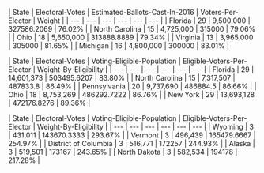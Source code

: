 
|     State      | Electoral-Votes | Estimated-Ballots-Cast-In-2016 | Voters-Per-Elector | Weight |
| --- | --- | --- | --- | --- | --- |
| Florida        |              29 | 9,500,000                      | 327586.2069        | 76.02% |
| North Carolina |              15 | 4,725,000                      | 315000             | 79.06% |
| Ohio           |              18 | 5,650,000                      | 313888.8889        | 79.34% |
| Virginia       |              13 | 3,965,000                      | 305000             | 81.65% |
| Michigan       |              16 | 4,800,000                      | 300000             | 83.01% |


|     State      | Electoral-Votes | Voting-Eligible-Population | Eligible-Voters-Per-Elector | Weight-By-Eligibility |
| --- | --- | --- | --- | --- | --- |
| Florida        |              29 | 14,601,373                 | 503495.6207                 | 83.80%                |
| North Carolina |              15 | 7,317,507                  | 487833.8                    | 86.49%                |
| Pennsylvania   |              20 | 9,737,690                  | 486884.5                    | 86.66%                |
| Ohio           |              18 | 8,753,269                  | 486292.7222                 | 86.76%                |
| New York       |              29 | 13,693,128                 | 472176.8276                 | 89.36%                |



|        State         | Electoral-Votes | Voting-Eligible-Population | Eligible-Voters-Per-Elector | Weight-By-Eligibility |
| --- | --- | --- | --- | --- | --- |
| Wyoming              |               3 | 431,011                    | 143670.3333                 | 293.67%               |
| Vermont              |               3 | 496,439                    | 165479.6667                 | 254.97%               |
| District of Columbia |               3 | 516,771                    | 172257                      | 244.93%               |
| Alaska               |               3 | 519,501                    | 173167                      | 243.65%               |
| North Dakota         |               3 | 582,534                    | 194178                      | 217.28%               |
